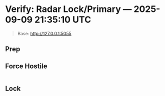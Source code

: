 # Verify: Radar Lock/Primary — 2025-09-09 21:35:10 UTC
> Base: http://127.0.0.1:5055

## Prep

## Force Hostile
```
```

## Lock
```
```
